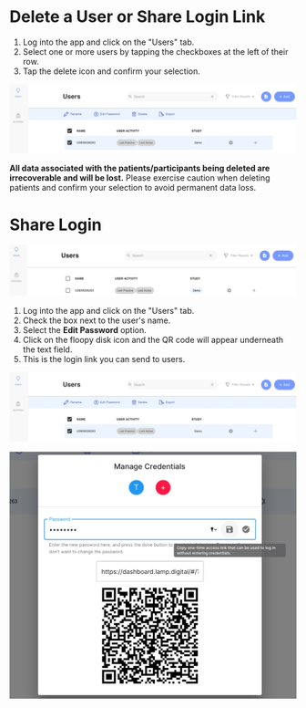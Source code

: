 # Delete a User or Share Login Link

1. Log into the app and click on the "Users" tab.
2. Select one or more users by tapping the checkboxes at the left of their row. 
3. Tap the delete icon and confirm your selection. 

![](../../06-start_here/assets/edit_pass.jpg)

**All data associated with the patients/participants being deleted are irrecoverable and will be lost.** Please exercise caution when deleting patients and confirm your selection to avoid permanent data loss. 

# Share Login

![](../../06-start_here/assets/users_tab.jpg)

1. Log into the app and click on the "Users" tab.
2. Check the box next to the user's name.
3. Select the **Edit Password** option.
4. Click on the floopy disk icon and the QR code will appear underneath the text field.
5. This is the login link you can send to users.

![](../../06-start_here/assets/edit_pass.jpg)

![](../../06-start_here/assets/share_qr.jpg)
